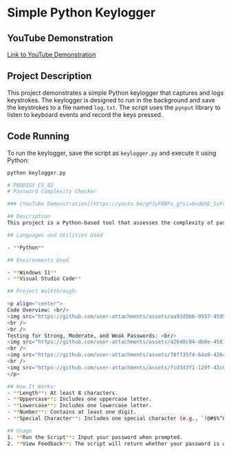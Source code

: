 # Simple Python Keylogger

## YouTube Demonstration
[Link to YouTube Demonstration](#)

## Project Description
This project demonstrates a simple Python keylogger that captures and logs keystrokes. The keylogger is designed to run in the background and save the keystrokes to a file named `log.txt`. The script uses the `pynput` library to listen to keyboard events and record the keys pressed.

## Code Running
To run the keylogger, save the script as `keylogger.py` and execute it using Python:
```bash
python keylogger.py

# PRODIGY_CS_02
# Password Complexity Checker

### [YouTube Demonstration](https://youtu.be/gPJyF8NFo_g?si=6xdbhE_5vFvnW6XZ)

## Description
This project is a Python-based tool that assesses the complexity of passwords. It evaluates the strength of a password based on criteria such as length, presence of uppercase and lowercase letters, numbers, and special characters. The tool then provides feedback, classifying the password as strong, moderate, or weak based on the criteria met.

## Languages and Utilities Used

- **Python**

## Environments Used 

- **Windows 11**
- **Visual Studio Code**

## Project Walkthrough:

<p align="center">
Code Overview: <br/>
<img src="https://github.com/user-attachments/assets/aa91d9b6-9557-4595-8157-7c14b7762f91" height="80%" width="80%" alt="Password Complexity Checker Code Overview"/>
<br />
<br />
Testing for Strong, Moderate, and Weak Passwords: <br/>
<img src="https://github.com/user-attachments/assets/42648c04-d60e-4581-81aa-3e92f036fb2a" height="80%" width="80%" alt="Testing Strong Password"/>
<br />
<img src="https://github.com/user-attachments/assets/78ff35f4-64a9-4264-a533-12c149069ee4" height="80%" width="80%" alt="Testing Moderate Password"/>
<br />
<img src="https://github.com/user-attachments/assets/fcd343f1-129f-43c0-a6d1-c5963206bce6" height="80%" width="80%" alt="Testing Weak Password"/>
</p>

## How It Works:
- **Length**: At least 8 characters.
- **Uppercase**: Includes one uppercase letter.
- **Lowercase**: Includes one lowercase letter.
- **Number**: Contains at least one digit.
- **Special Character**: Includes one special character (e.g., `!@#$%^&*()`).

## Usage
1. **Run the Script**: Input your password when prompted.
2. **View Feedback**: The script will return whether your password is weak, moderate, or strong based on the criteria.
